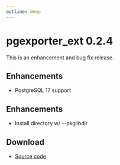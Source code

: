 ```yaml
---
outline: deep
---
```


# pgexporter_ext 0.2.4

This is an enhancement and bug fix release.

## Enhancements

- PostgreSQL 17 support

## Enhancements

- Install directory w/ --pkglibdir

## Download

- [Source code](https://github.com/pgexporter/pgexporter_ext/releases/download/0.2.4/pgexporter_ext-0.2.4.tar.gz)
